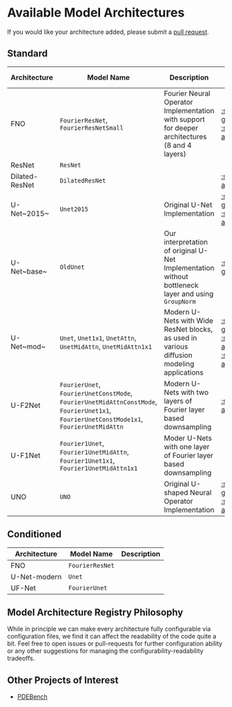 # Available Model Architectures

If you would like your architecture added, please submit a [pull request](https://github.com/microsoft/pdearena/pulls).

## Standard

| Architecture | Model Name | Description | Based on |
| ------------ | ---------- | ----------- | -------- |
| FNO          |    `FourierResNet`, `FourierResNetSmall`        |   Fourier Neural Operator Implementation with support for deeper architectures (8 and 4 layers)          |     [:simple-github:](https://github.com/zongyi-li/fourier_neural_operator) [:simple-arxiv:](https://arxiv.org/abs/2010.08895)     |
| ResNet       |    `ResNet`        |             |          |
| Dilated-ResNet |  `DilatedResNet`         |             |    [:simple-arxiv:](https://arxiv.org/abs/2112.15275)      |
| U-Net~2015~   |  `Unet2015`          |  Original U-Net Implementation          |  [:simple-github:](https://github.com/pdebench/PDEBench/blob/main/pdebench/models/unet/unet.py)    [:simple-arxiv:](https://openreview.net/forum?id=dh_MkX0QfrK)    |
| U-Net~base~   |  `OldUnet`          |  Our interpretation of original U-Net Implementation without bottleneck layer and using `GroupNorm`           |  [:simple-github:]()        |
| U-Net~mod~ |  `Unet`, `Unet1x1`, `UnetAttn`, `UnetMidAttn`, `UnetMidAttn1x1`          | Modern U-Nets with Wide ResNet blocks, as used in various diffusion modeling applications            |  [:simple-github:](https://github.com/labmlai/annotated_deep_learning_paper_implementations/blob/master/labml_nn/diffusion/ddpm/unet.py) [:simple-arxiv:](https://arxiv.org/abs/2006.11239)   [:simple-arxiv:](https://arxiv.org/abs/2102.09672)   |
| U-F2Net       |   `FourierUnet`, `FourierUnetConstMode`, `FourierUnetMidAttnConstMode`, `FourierUnet1x1`, `FourierUnetConstMode1x1`, `FourierUnetMidAttn`         | Modern U-Nets with two layers of Fourier layer based downsampling            |   [:simple-arxiv:](https://arxiv.org/abs/2209.15616)       |
| U-F1Net       | `Fourier1Unet`, `Fourier1UnetMidAttn`, `Fourier1Unet1x1`, `Fourier1UnetMidAttn1x1` | Moder U-Nets with one layer of Fourier layer based downsampling |    |
| UNO          |   `UNO`         |  Original U-shaped Neural Operator Implementation            | [:simple-github:](https://github.com/ashiq24/UNO) [:simple-arxiv:](https://arxiv.org/abs/2204.11127)         |


## Conditioned

| Architecture | Model Name | Description |
| ------------ | ---------- | ----------- |
| FNO          |  `FourierResNet`          |             |
| U-Net-modern |  `Unet`          |             |
| UF-Net       |  `FourierUnet`          |             |

## Model Architecture Registry Philosophy

While in principle we can make every architecture fully configurable via configuration files, we find it can affect the readability of the code quite a bit. Feel free to open issues or pull-requests for further configuration ability or any other suggestions for managing the configurability-readability tradeoffs.  



## Other Projects of Interest

- [PDEBench](https://github.com/pdebench/PDEBench)